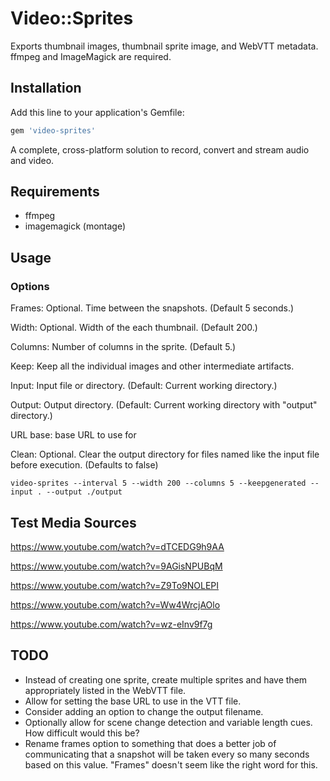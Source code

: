 # Video::Sprites

Exports thumbnail images, thumbnail sprite image, and WebVTT metadata. ffmpeg and ImageMagick are required.

## Installation

Add this line to your application's Gemfile:

```ruby
gem 'video-sprites'
```
A complete, cross-platform solution to record, convert and stream audio and video.


## Requirements

- ffmpeg
- imagemagick (montage)

## Usage

### Options

Frames: Optional. Time between the snapshots. (Default 5 seconds.)

Width:  Optional. Width of the each thumbnail. (Default 200.)

Columns: Number of columns in the sprite. (Default 5.)

Keep: Keep all the individual images and other intermediate artifacts.

Input: Input file or directory. (Default: Current working directory.)

Output: Output directory. (Default: Current working directory with "output" directory.)

URL base: base URL to use for

Clean: Optional. Clear the output directory for files named like the input file before execution. (Defaults to false)

```shell
video-sprites --interval 5 --width 200 --columns 5 --keepgenerated --input . --output ./output
```

## Test Media Sources

https://www.youtube.com/watch?v=dTCEDG9h9AA

https://www.youtube.com/watch?v=9AGisNPUBqM

https://www.youtube.com/watch?v=Z9To9NOLEPI

https://www.youtube.com/watch?v=Ww4WrcjAOlo

https://www.youtube.com/watch?v=wz-eInv9f7g

## TODO

- Instead of creating one sprite, create multiple sprites and have them appropriately listed in the WebVTT file.
- Allow for setting the base URL to use in the VTT file.
- Consider adding an option to change the output filename.
- Optionally allow for scene change detection and variable length cues. How difficult would this be?
- Rename frames option to something that does a better job of communicating that a snapshot will be taken every so many seconds based on this value. "Frames" doesn't seem like the right word for this.
